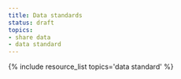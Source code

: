 ```yaml
---
title: Data standards
status: draft
topics:
- share data
- data standard
---
```

{% include resource_list topics='data standard' %}